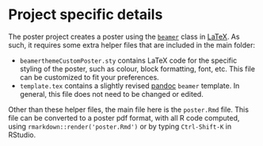 
# Project specific details

The poster project creates a poster using the 
[`beamer`](https://www.ctan.org/pkg/beamer?lang=en) class in 
[LaTeX](https://latex-project.org/intro.html). As such, it requires some extra
helper files that are included in the main folder:

- `beamerthemeCustomPoster.sty` contains LaTeX code for the specific styling of
the poster, such as colour, block formatting, font, etc. This file can be
customized to fit your preferences.
- `template.tex` contains a slightly revised [pandoc](http://pandoc.org/)
`beamer` template. In general, this file does not need to be changed or edited.

Other than these helper files, the main file here is the `poster.Rmd` file. This
file can be converted to a poster pdf format, with all R code computed, using
`rmarkdown::render('poster.Rmd')` or by typing `Ctrl-Shift-K` in
RStudio. 
